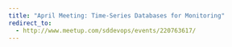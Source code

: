 ```yaml
---
title: "April Meeting: Time-Series Databases for Monitoring"
redirect_to:
  - http://www.meetup.com/sddevops/events/220763617/
---
```

